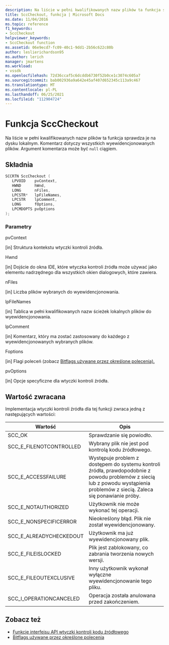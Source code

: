 ```yaml
---
description: Na liście w pełni kwalifikowanych nazw plików ta funkcja sprawdza je na dysku lokalnym.
title: SccCheckout, funkcja | Microsoft Docs
ms.date: 11/04/2016
ms.topic: reference
f1_keywords:
- SccCheckout
helpviewer_keywords:
- SccCheckout function
ms.assetid: 06e9ecd7-fc09-40c1-9dd1-2b56c622c80b
author: leslierichardson95
ms.author: lerich
manager: jmartens
ms.workload:
- vssdk
ms.openlocfilehash: 72d36ccaf5c6dcddb6730f52b0ce1c3074c605a7
ms.sourcegitcommit: bab002936a9a642e45af407d652345c113a9c467
ms.translationtype: MT
ms.contentlocale: pl-PL
ms.lasthandoff: 06/25/2021
ms.locfileid: "112904724"
---
```

# <a name="scccheckout-function"></a>Funkcja SccCheckout
Na liście w pełni kwalifikowanych nazw plików ta funkcja sprawdza je na dysku lokalnym. Komentarz dotyczy wszystkich wyewidencjonowanych plików. Argument komentarza może być `null` ciągiem.

## <a name="syntax"></a>Składnia

```cpp
SCCRTN SccCheckout (
   LPVOID    pvContext,
   HWND      hWnd,
   LONG      nFiles,
   LPCSTR*   lpFileNames,
   LPCSTR    lpComment,
   LONG      fOptions,
   LPCMDOPTS pvOptions
);
```

### <a name="parameters"></a>Parametry
 pvContext

[in] Struktura kontekstu wtyczki kontroli źródła.

 Hwnd

[in] Dojście do okna IDE, które wtyczka kontroli źródła może używać jako elementu nadrzędnego dla wszystkich okien dialogowych, które zawiera.

 nFiles

[in] Liczba plików wybranych do wyewidencjonowania.

 lpFileNames

[in] Tablica w pełni kwalifikowanych nazw ścieżek lokalnych plików do wyewidencjonowania.

 lpComment

[in] Komentarz, który ma zostać zastosowany do każdego z wyewidencjonowanych wybranych plików.

 Foptions

[in] Flagi poleceń (zobacz [Bitflags używane przez określone polecenia).](../extensibility/bitflags-used-by-specific-commands.md)

 pvOptions

[in] Opcje specyficzne dla wtyczki kontroli źródła.

## <a name="return-value"></a>Wartość zwracana
 Implementacja wtyczki kontroli źródła dla tej funkcji zwraca jedną z następujących wartości:

|Wartość|Opis|
|-----------|-----------------|
|SCC_OK|Sprawdzanie się powiodło.|
|SCC_E_FILENOTCONTROLLED|Wybrany plik nie jest pod kontrolą kodu źródłowego.|
|SCC_E_ACCESSFAILURE|Występuje problem z dostępem do systemu kontroli źródła, prawdopodobnie z powodu problemów z siecią lub z powodu wystąpienia problemów z siecią. Zaleca się ponawianie próby.|
|SCC_E_NOTAUTHORIZED|Użytkownik nie może wykonać tej operacji.|
|SCC_E_NONSPECIFICERROR|Nieokreślony błąd. Plik nie został wyewidencjonowany.|
|SCC_E_ALREADYCHECKEDOUT|Użytkownik ma już wyewidencjonowany plik.|
|SCC_E_FILEISLOCKED|Plik jest zablokowany, co zabrania tworzenia nowych wersji.|
|SCC_E_FILEOUTEXCLUSIVE|Inny użytkownik wykonał wyłączne wyewidencjonowanie tego pliku.|
|SCC_I_OPERATIONCANCELED|Operacja została anulowana przed zakończeniem.|

## <a name="see-also"></a>Zobacz też
- [Funkcje interfejsu API wtyczki kontroli kodu źródłowego](../extensibility/source-control-plug-in-api-functions.md)
- [Bitflags używane przez określone polecenia](../extensibility/bitflags-used-by-specific-commands.md)
